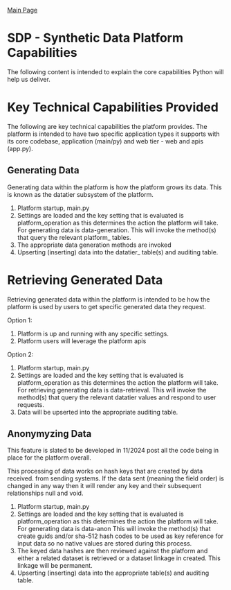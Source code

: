 <a href="https://github.com/SyntheticDataPlatform/Python/blob/main/profile/README.md" target="_blank">Main Page</a>

# SDP - Synthetic Data Platform Capabilities
The following content is intended to explain the core capabilities Python
will help us deliver.

# Key Technical Capabilities Provided
The following are key technical capabilities the platform provides. The platform
is intended to have two specific application types it supports with its core codebase,
application (main/py) and web tier - web and apis (app.py).

## Generating Data
Generating data within the platform is how the platform grows its data. This is known 
as the datatier subsystem of the platform.

1. Platform startup, main.py
2. Settings are loaded and the key setting that is evaluated is platform_operation as
this determines the action the platform will take. For generating data is data-generation.
This will invoke the method(s) that query the relevant platform_ tables.
3. The appropriate data generation methods are invoked 
4. Upserting (inserting) data into the datatier_ table(s) and auditing table.

# Retrieving Generated Data
Retrieving generated data within the platform is intended to be how the platform
is used by users to get specific generated data they request.

Option 1:
1. Platform is up and running with any specific settings.
2. Platform users will leverage the platform apis

Option 2:
1. Platform startup, main.py
2. Settings are loaded and the key setting that is evaluated is platform_operation as
this determines the action the platform will take. For retrieving generating data is data-retrieval.
This will invoke the method(s) that query the relevant datatier values and respond
to user requests.
3. Data will be upserted into the appropriate auditing table.



## Anonymyzing Data
This feature is slated to be developed in 11/2024 post all the code being in place
for the platform overall.

This processing of data works on hash keys that are created by data received. 
from sending systems. If the data sent (meaning the field order) is changed in any way
then it will render any key and their subsequent relationships null and void.


1. Platform startup, main.py
2. Settings are loaded and the key setting that is evaluated is platform_operation as
this determines the action the platform will take. For generating data is data-anon
This will invoke the method(s) that create guids and/or sha-512 hash codes to be used
as key reference for input data so no native values are stored during this process.
3. The keyed data hashes are then reviewed against the platform and either a related 
dataset is retrieved or a dataset linkage in created. This linkage will be permanent. 
4. Upserting (inserting) data into the appropriate table(s) and auditing table.